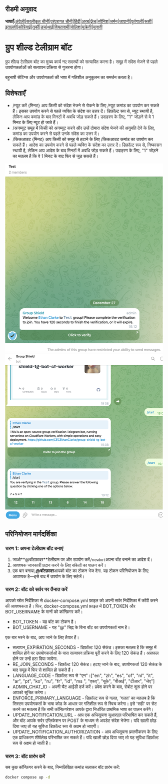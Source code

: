 ## रीडमी अनुवाद

**भाषाएँ:**[अंग्रेज़ी](README.md)\|[सरलीकृत चीनी](README.zh-CN.md)\|[परंपरागत चीनी](README.zh-TW.md)\|[हिंदी](README.hi.md)\|[अरब](README.ar.md)\|[फ़्रेंच](README.fr.md)\|[स्पैनिश](README.es.md)\|[जर्मन](README.de.md)\|[जापानी](README.ja.md)\|[पुर्तगाली](README.pt.md)\|[रूसी](README.ru.md)\|[इतालवी](README.it.md)\|[कोरियाई](README.ko.md)\|[तुर्की](README.tr.md)\|[डच](README.nl.md)\|[थाई](README.th.md)\|[वियतनामी](README.vi.md)\|[पोलिश](README.pl.md)\|[यूक्रेनी](README.uk.md)\|[यूनानी](README.el.md)

# ग्रुप शील्ड टेलीग्राम बॉट

ग्रुप शील्ड टेलीग्राम बॉट का मुख्य कार्य नए सदस्यों को सत्यापित करना है। समूह में संदेश भेजने से पहले उपयोगकर्ताओं को सत्यापन प्रक्रिया से गुजरना होगा।

बहुभाषी सेटिंग्स और उपयोगकर्ता की भाषा में गतिशील अनुकूलन का समर्थन करता है।

## विशेषताएँ

-   /म्यूट करें {मिनट}
    आप किसी को संदेश भेजने से रोकने के लिए /म्यूट कमांड का उपयोग कर सकते हैं। इसका उपयोग करने से पहले व्यक्ति के संदेश का उत्तर दें। डिफ़ॉल्ट रूप से, म्यूट स्थायी है, लेकिन आप कमांड के बाद मिनटों में अवधि जोड़ सकते हैं। उदाहरण के लिए, "1" जोड़ने से वे 1 मिनट के लिए म्यूट हो जाते हैं।
-   /अनम्यूट समूह में किसी को अनम्यूट करने और उन्हें दोबारा संदेश भेजने की अनुमति देने के लिए, कमांड का उपयोग करने से पहले उनके संदेश का उत्तर दें।
-   /किकआउट {मिनट} 
    आप किसी को समूह से हटाने के लिए /किकआउट कमांड का उपयोग कर सकते हैं। आदेश का उपयोग करने से पहले व्यक्ति के संदेश का उत्तर दें। डिफ़ॉल्ट रूप से, निष्कासन स्थायी है, लेकिन आप आदेश के बाद मिनटों में अवधि जोड़ सकते हैं। उदाहरण के लिए, "1" जोड़ने का मतलब है कि वे 1 मिनट के बाद फिर से जुड़ सकते हैं।

![screenshot](https://raw.githubusercontent.com/CECEthanClarke/group-shield-tg-bot/refs/heads/main/other/image.png)![screenshot](https://raw.githubusercontent.com/CECEthanClarke/group-shield-tg-bot/refs/heads/main/other/image2.png)

## परिनियोजन मार्गदर्शिका

### चरण 1: अपना टेलीग्राम बॉट बनाएं

1.  जाओ**@बॉटफ़ादर**टेलीग्राम पर और उपयोग करें`/newbot`अपना बॉट बनाने का आदेश दें।
2.  आवश्यक जानकारी प्रदान करने के लिए संकेतों का पालन करें।
3.  एक बार बनाया,**@बॉटफ़ादर**आपको बॉट का टोकन भेज देगा. यह टोकन परिनियोजन के लिए आवश्यक है—इसे बाद में उपयोग के लिए सहेजें।

### चरण 2: बॉट को सर्वर पर तैनात करें

आपको स्रोत निर्देशिका से docker-compose.yml फ़ाइल को अपनी सर्वर निर्देशिका में कॉपी करने की आवश्यकता है। फिर, docker-compose.yml फ़ाइल में BOT_TOKEN और BOT_USERNAME के ​​मानों को कॉन्फ़िगर करें।

-   BOT_TOKEN - यह बॉट का टोकन है।
-   BOT_USERNAME - यह "@" चिह्न के बिना बॉट का उपयोगकर्ता नाम है।

एक बार भरने के बाद, आप जाने के लिए तैयार हैं।

-   सत्यापन\_EXPIRATION_SECONDS - डिफ़ॉल्ट 120 सेकंड। इसका मतलब है कि समूह में शामिल होने पर उपयोगकर्ताओं के पास सत्यापन प्रक्रिया पूरी करने के लिए 120 सेकंड हैं। असफल होने पर उन्हें हटा दिया जायेगा.
-   RE_JOIN_SECONDS - डिफ़ॉल्ट 120 सेकंड। हटाए जाने के बाद, उपयोगकर्ता 120 सेकंड के बाद समूह में फिर से शामिल हो सकते हैं।
-   LANGUAGE_CODE - डिफ़ॉल्ट रूप से "एन"।["en", "zh", "es", "of", "nl", "it", "ar", "pt", "ko", "ru", "fr", "id", "ms ", "एफए", "यूके", "वीआई", "टीआर", "जेए"]
-   ADMIN_CHAT_ID - अपनी चैट आईडी दर्ज करें। प्रवेश करने के बाद, रोबोट शुरू होने पर आपको सूचित करेगा।
-   ENFORCE_PRIMARY_LANGUAGE - डिफ़ॉल्ट रूप से गलत, 'गलत' का मतलब है कि सिस्टम उपयोगकर्ता के भाषा कोड के आधार पर गतिशील रूप से स्विच करेगा। इसे 'सही' पर सेट करने का मतलब है कि सभी कॉन्फ़िगरेशन आपके द्वारा निर्धारित प्राथमिक भाषा का पालन करेंगे।
-   UPDATE_NOTIFICATION_URL - आप एक अधिसूचना यूआरएल परिभाषित कर सकते हैं, और बॉट आपके सर्वर एप्लिकेशन पर POST के माध्यम से अपडेट संदेश भेजेगा। यदि खाली छोड़ दिया जाए तो यह सुविधा डिफ़ॉल्ट रूप से अक्षम हो जाएगी।
-   UPDATE_NOTIFICATION_AUTHORIZATION - आप अधिसूचना प्रमाणीकरण के लिए एक प्राधिकरण शीर्षलेख परिभाषित कर सकते हैं। यदि खाली छोड़ दिया जाए तो यह सुविधा डिफ़ॉल्ट रूप से अक्षम हो जाती है।

### चरण 3: बॉट प्रारंभ करें

सब कुछ कॉन्फ़िगर करने के बाद, निम्नलिखित कमांड चलाकर बॉट प्रारंभ करें:

```bash
docker compose up -d
```
